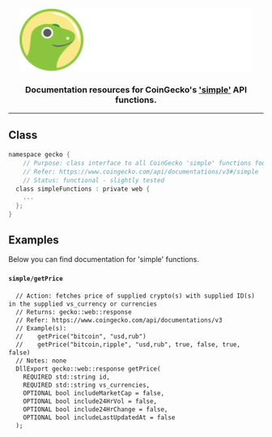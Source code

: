 <p align="center">
  <img width="460" height="125" src="/images/coingecko.jpg">
</p>
<h3 align="center">Documentation resources for CoinGecko's <a href="https://www.coingecko.com/api/documentations/v3#/simple">'simple'</a> API functions.</h3>
<hr>

<h2>Class</h2>

```c
namespace gecko {
	// Purpose: class interface to all CoinGecko 'simple' functions found below
	// Refer: https://www.coingecko.com/api/documentations/v3#/simple
	// Status: functional - slightly tested
  class simpleFunctions : private web {
    ...
  };
}
```

<h2>Examples</h2>
<p>Below you can find documentation for 'simple' functions.</p>

<h4><code>simple/getPrice</code></h4>

```
  // Action: fetches price of supplied crypto(s) with supplied ID(s) in the supplied vs_currency or currencies
  // Returns: gecko::web::response
  // Refer: https://www.coingecko.com/api/documentations/v3
  // Example(s):
  //    getPrice("bitcoin", "usd,rub")
  //    getPrice("bitcoin,ripple", "usd,rub", true, false, true, false)
  // Notes: none
  DllExport gecko::web::response getPrice(
    REQUIRED std::string id,
    REQUIRED std::string vs_currencies,
    OPTIONAL bool includeMarketCap = false,
    OPTIONAL bool include24HrVol = false,
    OPTIONAL bool include24HrChange = false,
    OPTIONAL bool includeLastUpdatedAt = false
  );
```
